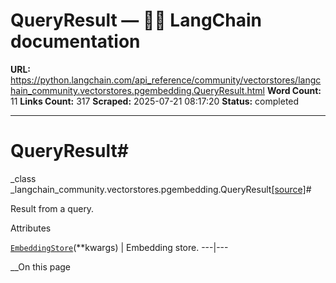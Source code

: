 # QueryResult — 🦜🔗 LangChain  documentation

**URL:** https://python.langchain.com/api_reference/community/vectorstores/langchain_community.vectorstores.pgembedding.QueryResult.html
**Word Count:** 11
**Links Count:** 317
**Scraped:** 2025-07-21 08:17:20
**Status:** completed

---

# QueryResult\#

_class _langchain\_community.vectorstores.pgembedding.QueryResult[\[source\]](https://python.langchain.com/api_reference/_modules/langchain_community/vectorstores/pgembedding.html#QueryResult)\#     

Result from a query.

Attributes

[`EmbeddingStore`](https://python.langchain.com/api_reference/community/vectorstores/langchain_community.vectorstores.pgembedding.EmbeddingStore.html#langchain_community.vectorstores.pgembedding.EmbeddingStore "langchain_community.vectorstores.pgembedding.EmbeddingStore")\(\*\*kwargs\) | Embedding store.   ---|---     

__On this page